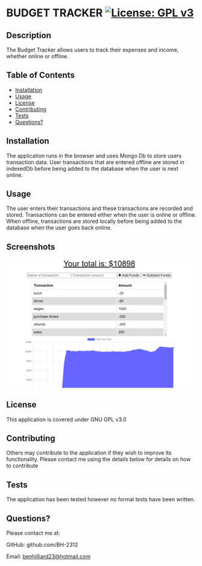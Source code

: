# BUDGET TRACKER [![License: GPL v3](https://img.shields.io/badge/License-GPLv3-blue.svg)](https://www.gnu.org/licenses/gpl-3.0)
     
## Description

The Budget Tracker allows users to track their expenses and income, whether online or offline.

## Table of Contents

* [Installation](##installation)
* [Usage](#usage)
* [License](#license)
* [Contributing](#contributing)
* [Tests](#tests)
* [Questions?](#questions)


## Installation

The application runs in the browser and uses Mongo Db to store users transaction data. User transactions that are entered offline are stored in indexedDb before being added to the database when the user is next online. 

## Usage

The user enters their transactions and these transactions are recorded and stored. Transactions can be entered either when the user is online or offline. When offline, transactions are stored locally before being added to the database when the user goes back online.

## Screenshots

![screenshot](./public/img/screenshot-budget.png)

## License

This application is covered under GNU GPL v3.0
    
## Contributing

Others may contribute to the application if they wish to improve its functionality. Please contact me using the details below for details on how to contribute

## Tests

The application has been tested however no formal tests have been written.
    
## Questions?

Please contact me at:

GitHub: github.com/BH-2312

Email: benhilliard23@hotmail.com